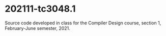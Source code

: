 # 202111-tc3048.1
Source code developed in class for the Compiler Design course, section 1, February-June semester, 2021.
